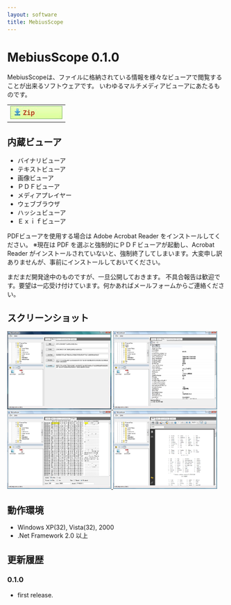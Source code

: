 ```yaml
---
layout: software
title: MebiusScope
---
```


# MebiusScope 0.1.0
MebiusScopeは、ファイルに格納されている情報を様々なビューアで閲覧することが出来るソフトウェアです。
いわゆるマルチメディアビューアにあたるものです。

<table class="dl" cellpadding="0" cellspacing="0" border="0">
	<tr>
		<td>
			<a href="http://bit.ly/1PzoCHA" target="_blank" onclick="ga('send','pageview',{'page':'/downloads/MebiusScope','Title':'MebiusScope'});">
				<img src="/assets/img/download_zip.jpg" />
			</a>
		</td>
	</tr>
</table>

## 内蔵ビューア
* バイナリビューア
* テキストビューア
* 画像ビューア
* ＰＤＦビューア
* メディアプレイヤー
* ウェブブラウザ
* ハッシュビューア
* Ｅｘｉｆビューア

PDFビューアを使用する場合は Adobe Acrobat Reader をインストールしてください。
※現在は PDF を選ぶと強制的にＰＤＦビューアが起動し、Acrobat Reader がインストールされていないと、強制終了してしまいます。大変申し訳ありませんが、事前にインストールしておいてください。

まだまだ開発途中のものですが、一旦公開しておきます。
不具合報告は歓迎です。要望は一応受け付けています。何かあればメールフォームからご連絡ください。

## スクリーンショット
<div class="snap">
	<a class="fancybox" rel="group" href="/assets/img/MebiusScope_snap01.jpg">
		<img src="/assets/img/MebiusScope_snap01.jpg" width="240" height="180" alt="snap01" border="0" />
	</a>
	<a class="fancybox" rel="group" href="/assets/img/MebiusScope_snap02.jpg">
		<img src="/assets/img/MebiusScope_snap02.jpg" width="240" height="180" alt="snap02" border="0" />
	</a>
	<a class="fancybox" rel="group" href="/assets/img/MebiusScope_snap03.jpg">
		<img src="/assets/img/MebiusScope_snap03.jpg" width="240" height="180" alt="snap03" border="0" />
	</a>
	<a class="fancybox" rel="group" href="/assets/img/MebiusScope_snap04.jpg">
		<img src="/assets/img/MebiusScope_snap04.jpg" width="240" height="180" alt="snap04" border="0" />
	</a>
	<br class="clear" />
</div>

## 動作環境
* Windows XP(32), Vista(32), 2000
* .Net Framework 2.0 以上

## 更新履歴

### 0.1.0
* first release.
